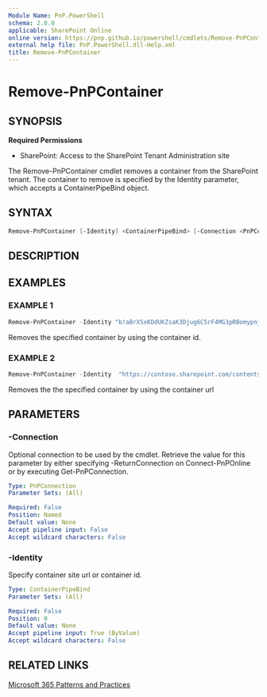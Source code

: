 ```yaml
---
Module Name: PnP.PowerShell
schema: 2.0.0
applicable: SharePoint Online
online version: https://pnp.github.io/powershell/cmdlets/Remove-PnPContainer.html
external help file: PnP.PowerShell.dll-Help.xml
title: Remove-PnPContainer
---
```

  
# Remove-PnPContainer

## SYNOPSIS

**Required Permissions**

* SharePoint: Access to the SharePoint Tenant Administration site

The Remove-PnPContainer cmdlet removes a container from the SharePoint tenant. The container to remove is specified by the Identity parameter, which accepts a ContainerPipeBind object.

## SYNTAX

```powershell
Remove-PnPContainer [-Identity] <ContainerPipeBind> [-Connection <PnPConnection>] 
```

## DESCRIPTION

## EXAMPLES

### EXAMPLE 1

```powershell
Remove-PnPContainer -Identity "b!aBrXSxKDdUKZsaK3Djug6C5rF4MG3pRBomypnjOHiSrjkM_EBk_1S57U3gD7oW-1" 
```

Removes the specified container by using the container id.

### EXAMPLE 2

```powershell
Remove-PnPContainer -Identity  "https://contoso.sharepoint.com/contentstorage/CSP_4bd71a68-8312-4275-99b1-a2b70e3ba0e8"
```

Removes the the specified container by using the container url

## PARAMETERS

### -Connection

Optional connection to be used by the cmdlet. Retrieve the value for this parameter by either specifying -ReturnConnection on Connect-PnPOnline or by executing Get-PnPConnection.

```yaml
Type: PnPConnection
Parameter Sets: (All)

Required: False
Position: Named
Default value: None
Accept pipeline input: False
Accept wildcard characters: False
```

### -Identity

Specify container site url or container id.

```yaml
Type: ContainerPipeBind
Parameter Sets: (All)

Required: False
Position: 0
Default value: None
Accept pipeline input: True (ByValue)
Accept wildcard characters: False
```

## RELATED LINKS

[Microsoft 365 Patterns and Practices](https://aka.ms/m365pnp)